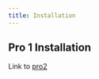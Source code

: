 ```yaml
---
title: Installation
---
```


## Pro 1 Installation

Link to [pro2](https://jtest.fulgur.ventures/category/bitcoin/foundation/)